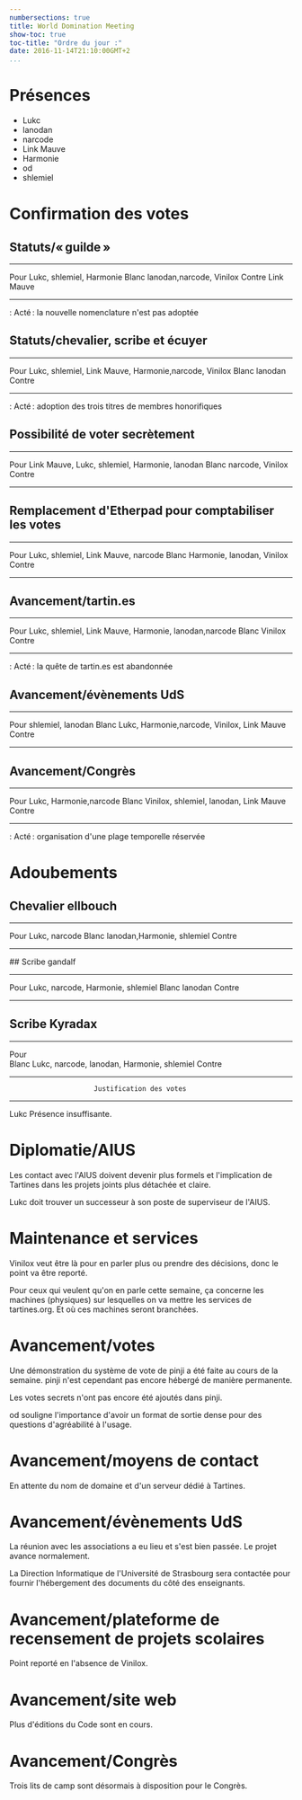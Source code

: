 ```yaml
---
numbersections: true
title: World Domination Meeting
show-toc: true
toc-title: "Ordre du jour :"
date: 2016-11-14T21:10:00GMT+2
...
```


# Présences

  - Lukc
  - lanodan
  - narcode
  - Link Mauve
  - Harmonie
  - od
  - shlemiel

# Confirmation des votes

## Statuts/« guilde »

------------------   ----------------------------------------------------------
Pour                 Lukc, shlemiel, Harmonie
Blanc                lanodan,narcode, Vinilox
Contre               Link Mauve
------------------   ----------------------------------------------------------

: Acté : la nouvelle nomenclature n'est pas adoptée

## Statuts/chevalier, scribe et écuyer

------------------   ----------------------------------------------------------
Pour                 Lukc, shlemiel, Link Mauve, Harmonie,narcode, Vinilox
Blanc                lanodan
Contre               
------------------   ----------------------------------------------------------

: Acté : adoption des trois titres de membres honorifiques

## Possibilité de voter secrètement

------------------   ----------------------------------------------------------
Pour                 Link Mauve, Lukc, shlemiel, Harmonie, lanodan
Blanc                narcode, Vinilox
Contre               
------------------   ----------------------------------------------------------

## Remplacement d'Etherpad pour comptabiliser les votes

------------------   ----------------------------------------------------------
Pour                 Lukc, shlemiel, Link Mauve, narcode
Blanc                Harmonie, lanodan, Vinilox
Contre               
------------------   ----------------------------------------------------------

## Avancement/tartin.es

------------------   ----------------------------------------------------------
Pour                 Lukc, shlemiel, Link Mauve, Harmonie, lanodan,narcode
Blanc                 Vinilox
Contre               
------------------   ----------------------------------------------------------

: Acté : la quête de tartin.es est abandonnée

## Avancement/évènements UdS

------------------   ----------------------------------------------------------
Pour                 shlemiel, lanodan
Blanc                Lukc, Harmonie,narcode, Vinilox, Link Mauve
Contre               
------------------   ----------------------------------------------------------

## Avancement/Congrès

------------------   ----------------------------------------------------------
Pour                 Lukc, Harmonie,narcode
Blanc                Vinilox, shlemiel, lanodan, Link Mauve
Contre               
------------------   ----------------------------------------------------------

: Acté : organisation d'une plage temporelle réservée

# Adoubements

## Chevalier ellbouch

------------------   ----------------------------------------------------------
Pour                 Lukc, narcode
Blanc                lanodan,Harmonie, shlemiel
Contre               
------------------   ----------------------------------------------------------

## Scribe gandalf

------------------   ----------------------------------------------------------
Pour                 Lukc, narcode, Harmonie, shlemiel
Blanc                lanodan
Contre               
------------------   ----------------------------------------------------------

## Scribe Kyradax

------------------   ----------------------------------------------------------
Pour                 
Blanc                Lukc, narcode, lanodan, Harmonie, shlemiel
Contre               
------------------   ----------------------------------------------------------

                         Justification des votes
------------------------ ------------------------------------------------------
Lukc                     Présence insuffisante.

# Diplomatie/AIUS

Les contact avec l'AIUS doivent devenir plus formels et l'implication de Tartines dans les projets joints plus détachée et claire.

Lukc doit trouver un successeur à son poste de superviseur de l'AIUS.

# Maintenance et services

Vinilox veut être là pour en parler plus ou prendre des décisions, donc le point va être reporté.

Pour ceux qui veulent qu'on en parle cette semaine, ça concerne les machines (physiques) sur lesquelles on va mettre les services de tartines.org.
Et où ces machines seront branchées.

# Avancement/votes

Une démonstration du système de vote de pinji a été faite au cours de la semaine.
pinji n'est cependant pas encore hébergé de manière permanente.

Les votes secrets n'ont pas encore été ajoutés dans pinji.

od souligne l'importance d'avoir un format de sortie dense pour des questions d'agréabilité à l'usage.

# Avancement/moyens de contact

En attente du nom de domaine et d'un serveur dédié à Tartines.

# Avancement/évènements UdS

La réunion avec les associations a eu lieu et s'est bien passée.
Le projet avance normalement.

La Direction Informatique de l'Université de Strasbourg sera contactée pour fournir l'hébergement des documents du côté des enseignants.

# Avancement/plateforme de recensement de projets scolaires

Point reporté en l'absence de Vinilox.

# Avancement/site web

Plus d'éditions du Code sont en cours.

# Avancement/Congrès

Trois lits de camp sont désormais à disposition pour le Congrès.

